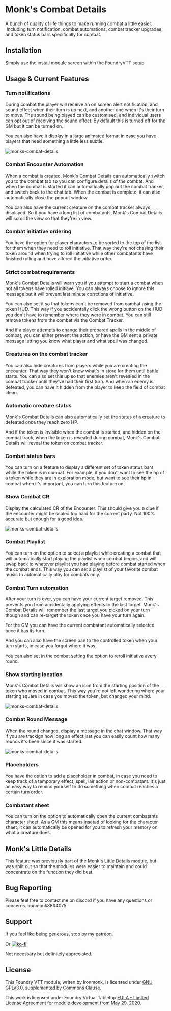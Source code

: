 # Monk's Combat Details
A bunch of quality of life things to make running combat a little easier.  Including turn notification, combat automations, combat tracker upgrades, and token status bars specifically for combat.

## Installation
Simply use the install module screen within the FoundryVTT setup

## Usage & Current Features
### Turn notifications
During combat the player will receive an on screen alert notification, and sound effect when their turn is up next, and another one when it's their turn to move.  The sound being played can be customised, and individual users can opt out of receiving the sound effect.  By default this is turned off for the GM but it can be turned on.

You can also have it display in a large animated format in case you have players that need something a little less subtle.

![monks-combat-details](/screenshots/your-turn.png)

### Combat Encounter Automation
When a combat is created, Monk's Combat Details can automatically switch you to the combat tab so you can configure details of the combat.  And when the combat is started it can automatically pop out the combat tracker, and switch back to the chat tab.  When the combat is complete, it can also automatically close the popout window.

You can also have the current creature on the combat tracker always displayed.  So if you have a long list of combatants, Monk's Combat Details will scroll the view so that they're in view.

### Combat initiative ordering
You have the option for player characters to be sorted to the top of the list for them when they need to roll initiative.  That way they're not chasing their token around when trying to roll initiative while other combatants have finished rolling and have altered the initiative order.

### Strict combat requirements
Monk's Combat Details will warn you if you attempt to start a combat when not all tokens have rolled initiave.  You can always choose to ignore this message but it will prevent last minute corrctions of initiative.

You can also set it so that tokens can't be removed from combat using the token HUD.  This way if you accidentally click the wrong button on the HUD you don't have to remember where they were in combat.  You can still remove tokens from the combat via the Combat Tracker.

And if a player attempts to change their prepared spells in the middle of combat, you can either prevent the action, or have the GM sent a private message letting you know what player and what spell was changed.

### Creatures on the combat tracker
You can also hide creatures from players while you are creating the encounter.  That way they won't know what's in store for them until battle starts.  You can also set this up so that enemies aren't revealed in the combat tracker until they've had their first turn.  And when an enemy is defeated, you can have it hidden from the player to keep the field of combat clean.

### Automatic creature status
Monk's Combat Details can also automatically set the status of a creature to defeated once they reach zero HP.

And if the token is invisible when the combat is started, and hidden on the combat track, when the token is revealed during combat, Monk's Combat Details will reveal the token on combat tracker.

### Combat status bars
You can turn on a feature to display a different set of token status bars while the token is in combat.  For example, if you don't want to see the hp of a token while they are in exploration mode, but want to see their hp in combat when it's important, you can turn this feature on.

### Show Combat CR
Display the calculated CR of the Encounter.  This should give you a clue if the encounter might be scaled too hard for the current party.  Not 100% accurate but enough for a good idea.

![monks-combat-details](/screenshots/ShowCombatCR.webp)

### Combat Playlist
You can turn on the option to select a playlist while creating a combat that will automatically start playing the playlist when combat begins, and will swap back to whatever playlist you had playing before combat started when the combat ends.  This way you can set a playlist of your favorite combat music to automatically play for combats only.

### Combat Turn automation
After your turn is over, you can have your current target removed.  This prevents you from accidentally applying effects to the last target.  Monk's Combat Details will remember the last target you picked on your turn though and can re-target the token once you have your turn again.

For the GM you can have the current combatant automatically selected once it has its turn.

And you can also have the screen pan to the controlled token when your turn starts, in case you forgot where it was.

You can also set in the combat setting the option to reroll initiative avery round.

### Show starting location
Monk's Combat Details will show an icon from the starting position of the token who moved in combat.  This way you're not left wondering where your starting square in case you moved the token, but changed your mind.

![monks-combat-details](/screenshots/PreviousPosition.gif)

### Combat Round Message
When the round changes, display a message in the chat window.  That way if you are trackign how long an effect last you can easily count how many rounds it's been since it was started.

![monks-combat-details](/screenshots/CombatRound.png)

### Placeholders
You have the option to add a placeholder in combat, in case you need to keep track of a temporary effect, spell, lair action or non-combatant.  It's just an easy way to remind yourself to do something when combat reaches a certain turn order.

### Combatant sheet
You can turn on the option to automatically open the current combatants character sheet.  As a GM this means insetad of looking for the character sheet, it can automatically be opened for you to refresh your memory on what a creature does.

## Monk's Little Details

This feature was previously part of the Monk's Little Details module, but was split out so that the modules were easier to maintain and could concentrate on the function they did best.

## Bug Reporting
Please feel free to contact me on discord if you have any questions or concerns. ironmonk88#4075

## Support

If you feel like being generous, stop by my <a href="https://www.patreon.com/ironmonk">patreon</a>.

Or [![ko-fi](https://ko-fi.com/img/githubbutton_sm.svg)](https://ko-fi.com/R6R7BH5MT)

Not necessary but definitely appreciated.

## License
This Foundry VTT module, writen by Ironmonk, is licensed under [GNU GPLv3.0](https://www.gnu.org/licenses/gpl-3.0.en.html), supplemented by [Commons Clause](https://commonsclause.com/).

This work is licensed under Foundry Virtual Tabletop <a href="https://foundryvtt.com/article/license/">EULA - Limited License Agreement for module development from May 29, 2020.</a>
